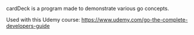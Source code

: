 cardDeck is a program made to demonstrate various go concepts.

Used with this Udemy course: https://www.udemy.com/go-the-complete-developers-guide